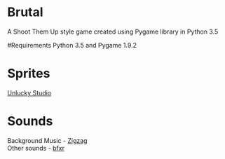 # Brutal
A Shoot Them Up style game created using Pygame library in Python 3.5

#Requirements
Python 3.5 and Pygame 1.9.2

# Sprites
[Unlucky Studio](http://opengameart.org/content/complete-spaceship-game-art-pack)

# Sounds
Background Music - [Zigzag](https://soundcloud.com/alexandr-zhelanov) <br/>
Other sounds - [bfxr](http://www.bfxr.net)
